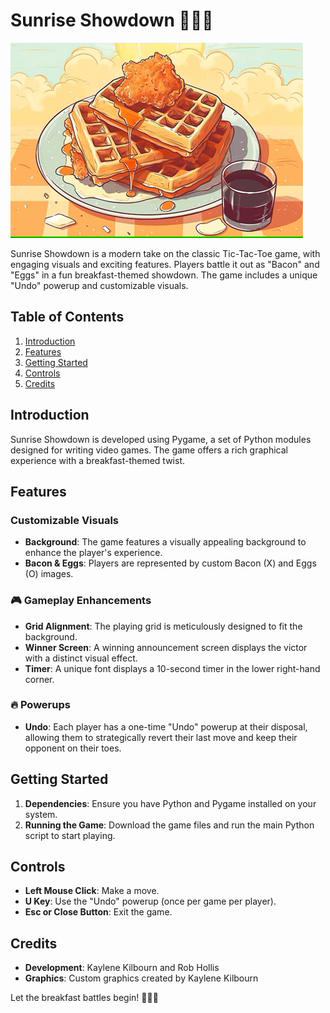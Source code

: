 # Sunrise Showdown 🌅🥓🍳

![Sunrise Showdown](background.png)

Sunrise Showdown is a modern take on the classic Tic-Tac-Toe game, with engaging visuals and exciting features. Players battle it out as "Bacon" and "Eggs" in a fun breakfast-themed showdown. The game includes a unique "Undo" powerup and customizable visuals.

## Table of Contents

1. [Introduction](#introduction)
2. [Features](#features)
3. [Getting Started](#getting-started)
4. [Controls](#controls)
5. [Credits](#credits)

## Introduction

Sunrise Showdown is developed using Pygame, a set of Python modules designed for writing video games. The game offers a rich graphical experience with a breakfast-themed twist.

## Features

### Customizable Visuals
- **Background**: The game features a visually appealing background to enhance the player's experience.
- **Bacon & Eggs**: Players are represented by custom Bacon (X) and Eggs (O) images.

### 🎮 Gameplay Enhancements
- **Grid Alignment**: The playing grid is meticulously designed to fit the background.
- **Winner Screen**: A winning announcement screen displays the victor with a distinct visual effect.
- **Timer**: A unique font displays a 10-second timer in the lower right-hand corner.

### 🔥 Powerups
- **Undo**: Each player has a one-time "Undo" powerup at their disposal, allowing them to strategically revert their last move and keep their opponent on their toes.

## Getting Started

1. **Dependencies**: Ensure you have Python and Pygame installed on your system.
2. **Running the Game**: Download the game files and run the main Python script to start playing.

## Controls

- **Left Mouse Click**: Make a move.
- **U Key**: Use the "Undo" powerup (once per game per player).
- **Esc or Close Button**: Exit the game.

## Credits

- **Development**: Kaylene Kilbourn and Rob Hollis
- **Graphics**: Custom graphics created by Kaylene Kilbourn

Let the breakfast battles begin! 🌅🥓🍳